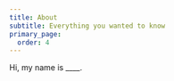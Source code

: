 ```yaml
---
title: About
subtitle: Everything you wanted to know
primary_page:
  order: 4
---
```


Hi, my name is ____.